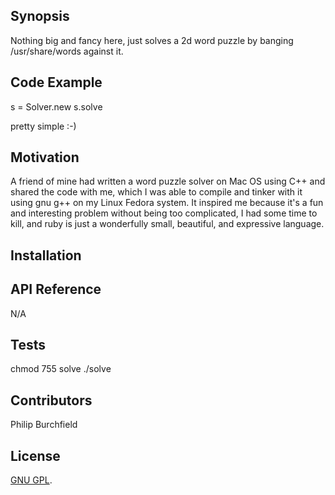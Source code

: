 ## Synopsis

Nothing big and fancy here, just solves a 2d word puzzle by banging /usr/share/words against it.

## Code Example

s = Solver.new
s.solve

pretty simple :-)

## Motivation

A friend of mine had written a word puzzle solver on Mac OS using C++ and shared the code with me, which I was able to compile and tinker with it using gnu g++ on my Linux Fedora system.  It inspired me because it's a fun and interesting problem without being too complicated, I had some time to kill, and ruby is just a wonderfully small, beautiful, and expressive language.

## Installation


## API Reference

N/A

## Tests

chmod 755 solve
./solve

## Contributors

Philip Burchfield

## License

[GNU GPL](http://www.gnu.org/copyleft/gpl.html).

